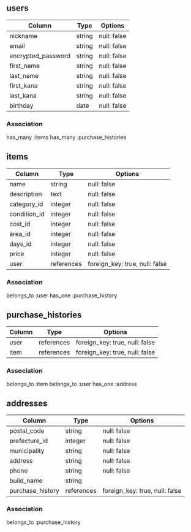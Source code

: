 ## users

|Column             |Type    |Options     |
|-------------------|--------|------------|
|nickname           |string  |null: false |
|email              |string  |null: false |
|encrypted_password |string  |null: false |
|first_name         |string  |null: false |
|last_name          |string  |null: false |
|first_kana         |string  |null: false |
|last_kana          |string  |null: false |
|birthday           |date    |null: false |


### Association
has_many :items
has_many :purchase_histories

## items

|Column             |Type          |Options                       |
|-------------------|--------------|------------------------------|
|name               |string        |null: false                   |
|description        |text          |null: false                   |
|category_id        |integer       |null: false                   |
|condition_id       |integer       |null: false                   |
|cost_id            |integer       |null: false                   |
|area_id            |integer       |null: false                   |
|days_id            |integer       |null: false                   |
|price              |integer       |null: false                   |
|user               |references    |foreign_key: true, null: false|


### Association
belongs_to :user
has_one :purchase_history

## purchase_histories

|Column        |Type       |Options                       |
|--------------|-----------|------------------------------|
|user          |references |foreign_key: true, null: false|
|item          |references |foreign_key: true, null: false|


### Association
belongs_to :item
belongs_to :user
has_one :address


## addresses

|Column          |Type      |Options                       |
|----------------|----------|------------------------------|
|postal_code     |string    |null: false                   |
|prefecture_id   |integer   |null: false                   |
|municipality    |string    |null: false                   |
|address         |string    |null: false                   |
|phone           |string    |null: false                   |
|build_name      |string    |                              |
|purchase_history|references|foreign_key: true, null: false|


### Association
belongs_to :purchase_history